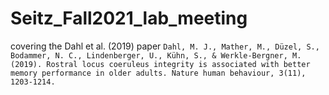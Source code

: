 # Seitz_Fall2021_lab_meeting

covering the Dahl et al. (2019) paper
`Dahl, M. J., Mather, M., Düzel, S., Bodammer, N. C., Lindenberger, U., Kühn, S., & Werkle-Bergner, M. (2019). Rostral locus coeruleus integrity is associated with better memory performance in older adults. Nature human behaviour, 3(11), 1203-1214.`
